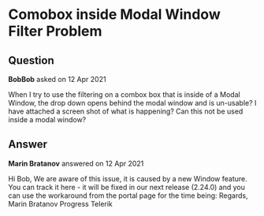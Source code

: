 # Comobox inside Modal Window Filter Problem

## Question

**BobBob** asked on 12 Apr 2021

When I try to use the filtering on a combox box that is inside of a Modal Window, the drop down opens behind the modal window and is un-usable? I have attached a screen shot of what is happening? Can this not be used inside a modal window?

## Answer

**Marin Bratanov** answered on 12 Apr 2021

Hi Bob, We are aware of this issue, it is caused by a new Window feature. You can track it here - it will be fixed in our next release (2.24.0) and you can use the workaround from the portal page for the time being: <style>.k-animation-container { z-index: 15000;
}
</style> Regards, Marin Bratanov Progress Telerik
